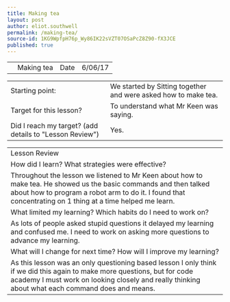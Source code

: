 ```yaml
---
title: Making tea
layout: post
author: eliot.southwell
permalink: /making-tea/
source-id: 1KG9WpfpH76p_Wy86IK22sVZT07OSaPcZ8Z90-fX3JCE
published: true
---
```

<table>
  <tr>
    <td></td>
    <td>Making tea</td>
    <td>Date</td>
    <td>6/06/17</td>
  </tr>
</table>


<table>
  <tr>
    <td>Starting point:</td>
    <td>We started by Sitting together and were asked how to make tea.</td>
  </tr>
  <tr>
    <td>Target for this lesson?</td>
    <td>To understand what Mr Keen was saying.</td>
  </tr>
  <tr>
    <td>Did I reach my target? 
(add details to "Lesson Review")</td>
    <td>Yes.</td>
  </tr>
</table>


<table>
  <tr>
    <td>Lesson Review</td>
  </tr>
  <tr>
    <td>How did I learn? What strategies were effective? </td>
  </tr>
  <tr>
    <td>Throughout the lesson we listened to Mr Keen about how to make tea. He showed us the basic commands and then talked about how to program a robot arm to do it. I found that concentrating on 1 thing at a time helped me learn.</td>
  </tr>
  <tr>
    <td>What limited my learning? Which habits do I need to work on? </td>
  </tr>
  <tr>
    <td>As lots of people asked stupid questions it delayed my learning and confused me. I need to work on asking more questions to advance my learning.</td>
  </tr>
  <tr>
    <td>What will I change for next time? How will I improve my learning?</td>
  </tr>
  <tr>
    <td>As this lesson was an only questioning based lesson I only think if we did this again to make more questions, but for code academy I must work on looking closely and really thinking about what each command does and means.</td>
  </tr>
</table>


